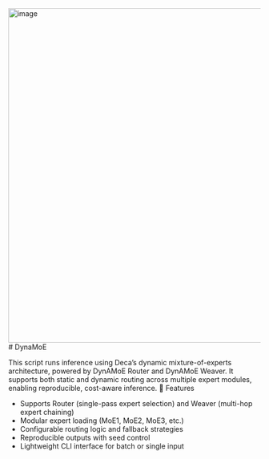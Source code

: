 <img width="1211" height="668" alt="image" src="https://github.com/user-attachments/assets/2b93181b-e678-4173-ba2b-73f39dfa5d75" />
# DynaMoE

This script runs inference using Deca’s dynamic mixture-of-experts architecture, powered by DynAMoE Router and DynAMoE Weaver. It supports both static and dynamic routing across multiple expert modules, enabling reproducible, cost-aware inference.
🔧 Features
- Supports Router (single-pass expert selection) and Weaver (multi-hop expert chaining)
- Modular expert loading (MoE1, MoE2, MoE3, etc.)
- Configurable routing logic and fallback strategies
- Reproducible outputs with seed control
- Lightweight CLI interface for batch or single input

